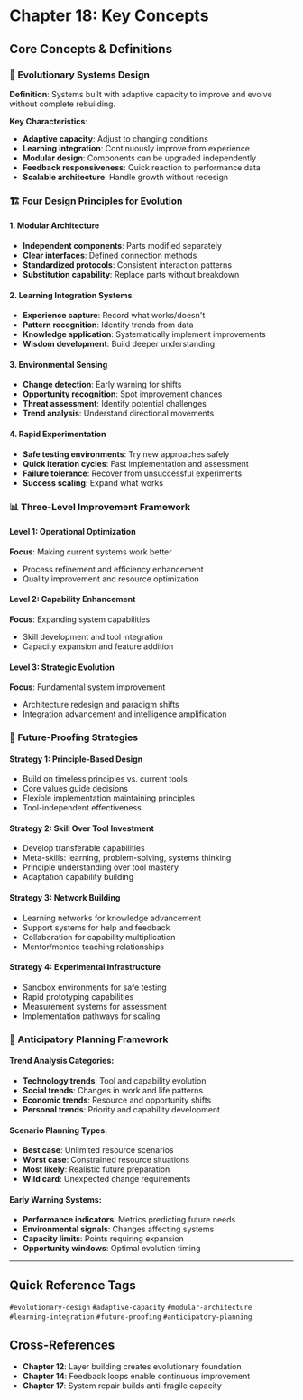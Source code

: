 # Chapter 18: Key Concepts

## Core Concepts & Definitions

### 🔄 Evolutionary Systems Design
**Definition**: Systems built with adaptive capacity to improve and evolve without complete rebuilding.

**Key Characteristics**:
- **Adaptive capacity**: Adjust to changing conditions
- **Learning integration**: Continuously improve from experience
- **Modular design**: Components can be upgraded independently
- **Feedback responsiveness**: Quick reaction to performance data
- **Scalable architecture**: Handle growth without redesign

### 🏗️ Four Design Principles for Evolution

#### 1. Modular Architecture
- **Independent components**: Parts modified separately
- **Clear interfaces**: Defined connection methods
- **Standardized protocols**: Consistent interaction patterns
- **Substitution capability**: Replace parts without breakdown

#### 2. Learning Integration Systems
- **Experience capture**: Record what works/doesn't
- **Pattern recognition**: Identify trends from data
- **Knowledge application**: Systematically implement improvements
- **Wisdom development**: Build deeper understanding

#### 3. Environmental Sensing
- **Change detection**: Early warning for shifts
- **Opportunity recognition**: Spot improvement chances
- **Threat assessment**: Identify potential challenges
- **Trend analysis**: Understand directional movements

#### 4. Rapid Experimentation
- **Safe testing environments**: Try new approaches safely
- **Quick iteration cycles**: Fast implementation and assessment
- **Failure tolerance**: Recover from unsuccessful experiments
- **Success scaling**: Expand what works

### 📊 Three-Level Improvement Framework

#### Level 1: Operational Optimization
**Focus**: Making current systems work better
- Process refinement and efficiency enhancement
- Quality improvement and resource optimization

#### Level 2: Capability Enhancement
**Focus**: Expanding system capabilities
- Skill development and tool integration
- Capacity expansion and feature addition

#### Level 3: Strategic Evolution
**Focus**: Fundamental system improvement
- Architecture redesign and paradigm shifts
- Integration advancement and intelligence amplification

### 🎯 Future-Proofing Strategies

#### Strategy 1: Principle-Based Design
- Build on timeless principles vs. current tools
- Core values guide decisions
- Flexible implementation maintaining principles
- Tool-independent effectiveness

#### Strategy 2: Skill Over Tool Investment
- Develop transferable capabilities
- Meta-skills: learning, problem-solving, systems thinking
- Principle understanding over tool mastery
- Adaptation capability building

#### Strategy 3: Network Building
- Learning networks for knowledge advancement
- Support systems for help and feedback
- Collaboration for capability multiplication
- Mentor/mentee teaching relationships

#### Strategy 4: Experimental Infrastructure
- Sandbox environments for safe testing
- Rapid prototyping capabilities
- Measurement systems for assessment
- Implementation pathways for scaling

### 🔮 Anticipatory Planning Framework

#### Trend Analysis Categories:
- **Technology trends**: Tool and capability evolution
- **Social trends**: Changes in work and life patterns
- **Economic trends**: Resource and opportunity shifts
- **Personal trends**: Priority and capability development

#### Scenario Planning Types:
- **Best case**: Unlimited resource scenarios
- **Worst case**: Constrained resource situations
- **Most likely**: Realistic future preparation
- **Wild card**: Unexpected change requirements

#### Early Warning Systems:
- **Performance indicators**: Metrics predicting future needs
- **Environmental signals**: Changes affecting systems
- **Capacity limits**: Points requiring expansion
- **Opportunity windows**: Optimal evolution timing

---

## Quick Reference Tags
`#evolutionary-design` `#adaptive-capacity` `#modular-architecture` `#learning-integration` `#future-proofing` `#anticipatory-planning`

## Cross-References
- **Chapter 12**: Layer building creates evolutionary foundation
- **Chapter 14**: Feedback loops enable continuous improvement
- **Chapter 17**: System repair builds anti-fragile capacity